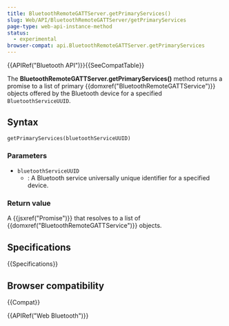 ```yaml
---
title: BluetoothRemoteGATTServer.getPrimaryServices()
slug: Web/API/BluetoothRemoteGATTServer/getPrimaryServices
page-type: web-api-instance-method
status:
  - experimental
browser-compat: api.BluetoothRemoteGATTServer.getPrimaryServices
---
```


{{APIRef("Bluetooth API")}}{{SeeCompatTable}}

The **BluetoothRemoteGATTServer.getPrimaryServices()** method returns a
promise to a list of primary {{domxref("BluetoothRemoteGATTService")}} objects offered by the
Bluetooth device for a specified `BluetoothServiceUUID`.

## Syntax

```js-nolint
getPrimaryServices(bluetoothServiceUUID)
```

### Parameters

- `bluetoothServiceUUID`
  - : A Bluetooth service universally unique identifier for a specified device.

### Return value

A {{jsxref("Promise")}} that resolves to a list of {{domxref("BluetoothRemoteGATTService")}}
objects.

## Specifications

{{Specifications}}

## Browser compatibility

{{Compat}}

{{APIRef("Web Bluetooth")}}

